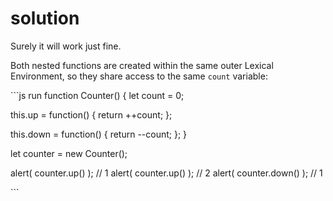 # solution

Surely it will work just fine.

Both nested functions are created within the same outer Lexical Environment, so they share access to the same `count` variable:

\`\`\`js run function Counter\(\) { let count = 0;

this.up = function\(\) { return ++count; };

this.down = function\(\) { return --count; }; }

let counter = new Counter\(\);

alert\( counter.up\(\) \); // 1 alert\( counter.up\(\) \); // 2 alert\( counter.down\(\) \); // 1

\`\`\`


